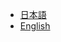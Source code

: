 - [日本語](https://github.com/kuri-sun/arch-linux-setup/blob/main/setup_ja.md)
- [English](https://github.com/kuri-sun/arch-linux-setup/blob/main/setup_en.md)
